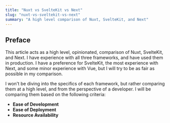 ```yaml
---
title: "Nuxt vs SvelteKit vs Next"
slug: "nuxt-vs-sveltekit-vs-next"
summary: "A high level comparison of Nuxt, SvelteKit, and Next"
---
```


## Preface

This article acts as a high level, opinionated, comparison of Nuxt, SvelteKit, and Next. I have experience with all three frameworks, and have used them in production. I have a preference for SvelteKit, the most experience with Next, and some minor experience with Vue, but I will try to be as fair as possible in my comparison.

I won't be diving into the specifics of each framework, but rather comparing them at a high level, and from the perspective of a developer. I will be comparing them based on the following criteria:

- **Ease of Development**
- **Ease of Deployment**
- **Resource Availability**
